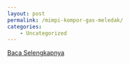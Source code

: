 ```yaml
---
layout: post
permalink: /mimpi-kompor-gas-meledak/
categories:
    - Uncategorized
---
```


[Baca Selengkapnya](/01)